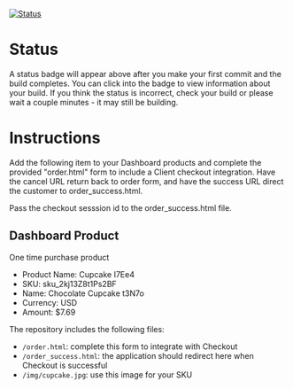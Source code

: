 [![Status](https://img.shields.io/badge/status-NO%20COMMIT-blue.svg)](https://github.com/raysaavedra-work/bakery_scaffold_kZZtylc89ivg2nIW)


# Status

A status badge will appear above after you make your first commit and the build completes. You can click into the badge to view information about your build. If you think the status is incorrect, check your build or please wait a couple minutes - it may still be building.

# Instructions

Add the following item to your Dashboard products and complete the provided "order.html" form to include a Client checkout integration. Have the cancel URL return back to order form, and have the success URL direct the customer to order_success.html.

Pass the checkout sesssion id to the order_success.html file.

## Dashboard Product
One time purchase product
* Product Name: Cupcake I7Ee4
* SKU: sku_2kj13Z8t1Ps2BF
* Name: Chocolate Cupcake t3N7o
* Currency: USD
* Amount: $7.69

The repository includes the following files:
* `/order.html`: complete this form to integrate with Checkout
* `/order_success.html`: the application should redirect here when Checkout is successful
* `/img/cupcake.jpg`: use this image for your SKU

